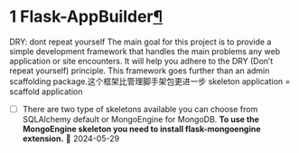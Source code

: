 # 1 Flask-AppBuilder[¶](https://flask-appbuilder.readthedocs.io/en/latest/#module-flask_appbuilder "Link to this heading")
DRY: dont repeat yourself
The main goal for this project is to provide a simple development framework that handles the main problems any web application or site encounters. It will help you adhere to the DRY (Don’t repeat yourself) principle.
This framework goes further than an admin scaffolding package.这个框架比管理脚手架包更进一步
skeleton application = scaffold application

- [ ] There are two type of skeletons available you can choose from SQLAlchemy default or MongoEngine for MongoDB. **To use the MongoEngine skeleton you need to install flask-mongoengine extension.** 📅 2024-05-29 
